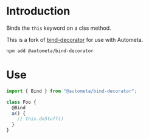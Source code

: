 # Introduction

Binds the `this` keyword on a clss method.

This is a fork of [bind-decorator](https://www.npmjs.com/package/bind-decorator) for use with Autometa.

```
npm add @autometa/bind-decorator
```

# Use

```ts
import { Bind } from "@autometa/bind-decorator";

class Foo {
  @Bind
  a() {
    // this.doStuff()
  }
}
```
